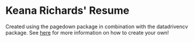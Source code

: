 # Keana Richards' Resume 

Created using the pagedown package in combination with the datadrivencv package. See [here](http://nickstrayer.me/datadrivencv/) for more information on how to create your own!
